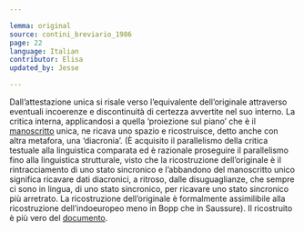 ```yaml
---

lemma: original
source: contini_breviario_1986
page: 22
language: Italian
contributor: Elisa
updated_by: Jesse

---
```

Dall’attestazione unica si risale verso l’equivalente dell’originale attraverso eventuali incoerenze e discontinuità di certezza avvertite nel suo interno. La critica interna, applicandosi a quella ‘proiezione sul piano’ che è il [manoscritto](manuscript.html) unica, ne ricava uno spazio e ricostruisce, detto anche con altra metafora, una ‘diacronia’. (È acquisito il parallelismo della critica testuale alla linguistica comparata ed è razionale proseguire il parallelismo fino alla linguistica strutturale, visto che la ricostruzione dell’originale è il rintracciamento di uno stato sincronico e l’abbandono del manoscritto unico significa ricavare dati diacronici, a ritroso, dalle disuguaglianze, che sempre ci sono in lingua, di uno stato sincronico, per ricavare uno stato sincronico più arretrato. La ricostruzione dell’originale è formalmente assimilibile alla ricostruzione dell’indoeuropeo meno in Bopp che in Saussure). Il ricostruito è più vero del [documento](document.html).
